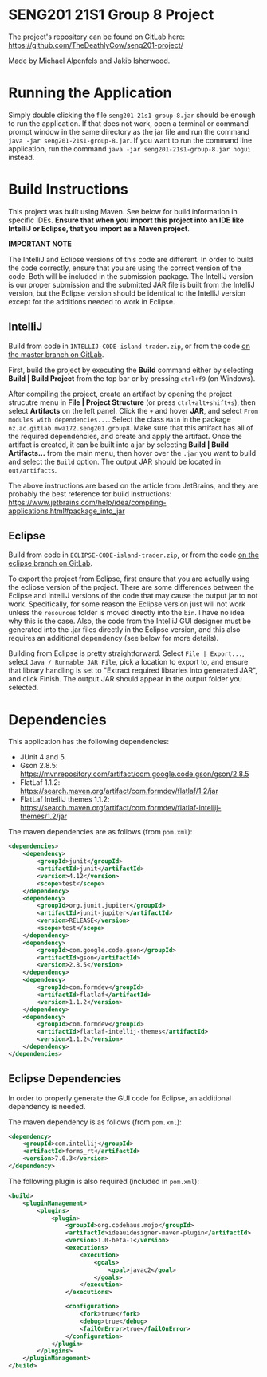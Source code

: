 # SENG201 21S1 Group 8 Project

The project's repository can be found on GitLab here: https://github.com/TheDeathlyCow/seng201-project/

Made by Michael Alpenfels and Jakib Isherwood.

# Running the Application

Simply double clicking the file `seng201-21s1-group-8.jar` should be enough to run the application. If that does not work, open a terminal or command prompt window in the same directory as the jar file and run the command `java -jar seng201-21s1-group-8.jar`. If you want to run the command line application, run the command `java -jar seng201-21s1-group-8.jar nogui` instead. 

# Build Instructions

This project was built using Maven. See below for build information in specific IDEs. **Ensure that when you import this project into an IDE like IntelliJ or Eclipse, that you import as a Maven project**.

**IMPORTANT NOTE**

The IntelliJ and Eclipse versions of this code are different. In order to build the code correctly, ensure that you are using the correct version of the code. Both will be included in the submission package. The IntelliJ version is our proper submission and the submitted JAR file is built from the IntelliJ version, but the Eclipse version should be identical to the IntelliJ version except for the additions needed to work in Eclipse. 

## IntelliJ

Build from code in `INTELLIJ-CODE-island-trader.zip`, or from the code [on the master branch on GitLab](https://eng-git.canterbury.ac.nz/mwa172/seng201-21s1-group-8/-/tree/master).

First, build the project by executing the **Build** command either by selecting **Build | Build Project** from the top bar or by pressing `ctrl+f9` (on Windows). 

After compiling the project, create an artifact by opening the project strucutre menu in **File | Project Structure** (or press `ctrl+alt+shift+s`), then select **Artifacts** on the left panel. Click the `+` and hover **JAR**, and select `From modules with dependencies...`. Select the class `Main` in the package `nz.ac.gitlab.mwa172.seng201.group8`. Make sure that this artifact has all of the required dependencies, and create and apply the artifact. Once the artifact is created, it can be built into a jar by selecting **Build | Build Artifacts...** from the main menu, then hover over the `.jar` you want to build and select the `Build` option. The output JAR should be located in `out/artifacts`. 

The above instructions are based on the article from JetBrains, and they are probably the best reference for build instructions: https://www.jetbrains.com/help/idea/compiling-applications.html#package_into_jar

## Eclipse

Build from code in `ECLIPSE-CODE-island-trader.zip`, or from the code [on the eclipse branch on GitLab](https://eng-git.canterbury.ac.nz/mwa172/seng201-21s1-group-8/-/tree/eclipse).

To export the project from Eclipse, first ensure that you are actually using the eclipse version of the project. There are some differences between the Eclipse and IntelliJ versions of the code that may cause the output jar to not work. Specifically, for some reason the Eclipse version just will not work unless the `resources` folder is moved directly into the `bin`. I have no idea why this is the case. Also, the code from the IntelliJ GUI designer must be generated into the .jar files directly in the Eclipse version, and this also requires an additional dependency (see below for more details). 

Building from Eclipse is pretty straightforward. Select `File | Export...`, select `Java / Runnable JAR File`, pick a location to export to, and ensure that library handling is set to "Extract required libraries into generated JAR", and click Finish. The output JAR should appear in the output folder you selected.

# Dependencies

This application has the following dependencies: 

* JUnit 4 and 5. 
* Gson 2.8.5: https://mvnrepository.com/artifact/com.google.code.gson/gson/2.8.5
* FlatLaf 1.1.2: https://search.maven.org/artifact/com.formdev/flatlaf/1.2/jar
* FlatLaf IntelliJ themes 1.1.2: https://search.maven.org/artifact/com.formdev/flatlaf-intellij-themes/1.2/jar 

The maven dependencies are as follows (from `pom.xml`):

```xml
<dependencies>
    <dependency>
        <groupId>junit</groupId>
        <artifactId>junit</artifactId>
        <version>4.12</version>
        <scope>test</scope>
    </dependency>
    <dependency>
        <groupId>org.junit.jupiter</groupId>
        <artifactId>junit-jupiter</artifactId>
        <version>RELEASE</version>
        <scope>test</scope>
    </dependency>
    <dependency>
        <groupId>com.google.code.gson</groupId>
        <artifactId>gson</artifactId>
        <version>2.8.5</version>
    </dependency>
    <dependency>
        <groupId>com.formdev</groupId>
        <artifactId>flatlaf</artifactId>
        <version>1.1.2</version>
    </dependency>
    <dependency>
        <groupId>com.formdev</groupId>
        <artifactId>flatlaf-intellij-themes</artifactId>
        <version>1.1.2</version>
    </dependency>
</dependencies>
```

## Eclipse Dependencies

In order to properly generate the GUI code for Eclipse, an additional dependency is needed. 

The maven dependency is as follows (from `pom.xml`):

```xml
<dependency>
    <groupId>com.intellij</groupId>
    <artifactId>forms_rt</artifactId>
    <version>7.0.3</version>
</dependency>
```

The following plugin is also required (included in `pom.xml`):

```xml
<build>
    <pluginManagement>
        <plugins>
            <plugin>
                <groupId>org.codehaus.mojo</groupId>
                <artifactId>ideauidesigner-maven-plugin</artifactId>
                <version>1.0-beta-1</version>
                <executions>
                    <execution>
                        <goals>
                            <goal>javac2</goal>
                        </goals>
                    </execution>
                </executions>

                <configuration>
                    <fork>true</fork>
                    <debug>true</debug>
                    <failOnError>true</failOnError>
                </configuration>
            </plugin>
        </plugins>
    </pluginManagement>
</build>
```
